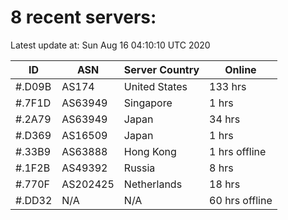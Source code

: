 # 8 recent servers:

Latest update at: Sun Aug 16 04:10:10 UTC 2020

| ID | ASN | Server Country | Online |
| -- | --- | -------------- | ------ |
| #.D09B | AS174 | United States | 133 hrs |
| #.7F1D | AS63949 | Singapore | 1 hrs |
| #.2A79 | AS63949 | Japan | 34 hrs |
| #.D369 | AS16509 | Japan | 1 hrs |
| #.33B9 | AS63888 | Hong Kong | 1 hrs offline |
| #.1F2B | AS49392 | Russia | 8 hrs |
| #.770F | AS202425 | Netherlands | 18 hrs |
| #.DD32 | N/A | N/A | 60 hrs offline |

